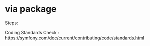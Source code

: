 # via package

Steps:

Coding Standards Check : https://symfony.com/doc/current/contributing/code/standards.html
